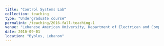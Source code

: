 ```yaml
---
title: "Control Systems Lab"
collection: teaching
type: "Undergraduate course"
permalink: /teaching/2016-fall-teaching-1
venue: "Lebanese American University, Department of Electrican and Computer Engineering"
date: 2016-09-01
location: "Byblos, Lebanon"
---
```

